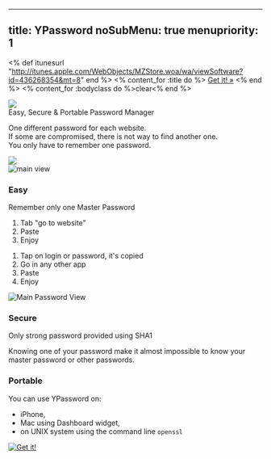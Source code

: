 -----
title: YPassword
noSubMenu: true
menupriority: 1
-----
<% 
def itunesurl
    "http://itunes.apple.com/WebObjects/MZStore.woa/wa/viewSoftware?id=436268354&mt=8" 
end
%>
<% content_for :title do %>
    <a href="<%=itunesurl%>">Get it! &raquo;</a>
<% end %>
<% content_for :bodyclass do %>clear<% end %>

<div id="helloblock">
    <div id="logo">
        <img src="/img/main/Logo.png"/></div>
    <div id="blocktitle">Easy, Secure &amp; Portable Password Manager</div>
    <div id="blocktext">
        <p> One different password for each website.  <br/>
            If some are compromised, there is not way to find another one.<br/>
            You only have to remember one password.</p></div>
     <div id="getit">
        <a href="<%=itunesurl%>"><img src="/img/main/GetIt.png"/></a></div>
     <div class="flush"></div>
</div>

<div id="easy" class="slideshow">
    <img src="/img/main/iPhone_Easy.png" alt="main view" class="rightimage" />
    <h3>Easy</h3>
    <p>Remember only one Master Password</p>
    <ol>
    <li>Tab "go to website"</li>
    <li>Paste</li>
    <li>Enjoy</li>
    </ol>
    <ol>
    <li>Tap on login or password, it's copied</li>
    <li>Go in any other app</li>
    <li>Paste</li>
    <li>Enjoy</li>
    </ol>
    <div class="flush"></div>
</div>

<div id="secure" class="slideshow">
    <img src="/img/main/iPhone_pw.png" class="clean" alt="Main Password View" class="leftimage" />
    <h3>Secure</h3>
    <p>Only strong password provided using SHA1</p>
    <p>Knowing one of your password make it almost
    impossible to know your master password or other 
    passwords.</p>
    <div class="flush"></div>
</div>

<div id="portable" class="slideshow">
    <h3 style="width: 100%">Portable</h3>
    <p>You can use YPassword on: </p>
    <ul>
        <li> iPhone, </li>
        <li> Mac using Dashboard widget, </li>
        <li> on UNIX system using the command line <code>openssl</code> </li>
    </ul>
    <div class="flush"></div>
</div>

<div class="flush"></div>

<div class="center">
<a href="http://itunes.apple.com/WebObjects/MZStore.woa/wa/viewSoftware?id=436268354&mt=8">
    <img src="/img/main/Available_appstore.png" alt="Get it!"/>
</a>
</div>
